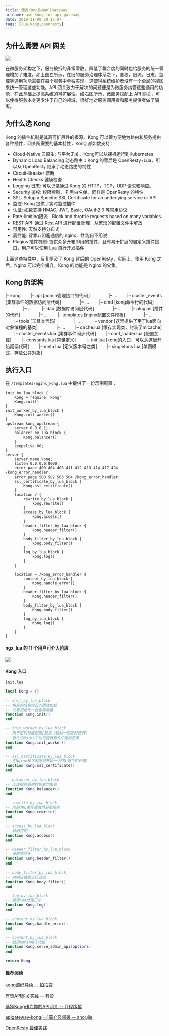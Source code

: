 ```yaml
---
title: 使用Kong作为APIGateway
urlname: use-kong-for-api-gateway
date: 2018-11-09 20:17:07
tags: [lua,kong,openresty]
---
```


## 为什么需要 API 网关

![](/images/different-of-kong.png)

<!-- more -->

在微服务架构之下，服务被拆的非常零散，降低了耦合度的同时也给服务的统一管理增加了难度。如上图左所示，在旧的服务治理体系之下，鉴权，限流，日志，监控等通用功能需要在每个服务中单独实现，这使得系统维护者没有一个全局的视图来统一管理这些功能。API 网关致力于解决的问题便是为微服务纳管这些通用的功能，在此基础上提高系统的可扩展性。如右图所示，微服务搭配上 API 网关，可以使得服务本身更专注于自己的领域，很好地对服务调用者和服务提供者做了隔离。

## 为什么选 Kong

Kong 的插件机制是其高可扩展性的根源，Kong 可以很方便地为路由和服务提供各种插件，网关所需要的基本特性，Kong 都如数支持：

- Cloud-Native 云原生: 与平台无关，Kong可以从裸机运行到Kubernetes
- Dynamic Load Balancing 动态路由：Kong 的背后是 OpenResty+Lua，所以从 OpenResty 继承了动态路由的特性
- Circuit-Breaker 熔断
- Health Checks 健康检查
- Logging 日志: 可以记录通过 Kong 的 HTTP，TCP，UDP 请求和响应。
- Security 鉴权: 权限控制，IP 黑白名单，同样是 OpenResty 的特性
- SSL: Setup a Specific SSL Certificate for an underlying service or API.
- 监控: Kong 提供了实时监控插件
- 认证: 如数支持 HMAC, JWT, Basic, OAuth2.0 等常用协议
- Rate-limiting限流：Block and throttle requests based on many variables. 
- REST API: 通过 Rest API 进行配置管理，从繁琐的配置文件中解放
- 可用性: 天然支持分布式
- 高性能: 背靠非阻塞通信的 nginx，性能自不用说
- Plugins 插件机制: 提供众多开箱即用的插件，且有易于扩展的自定义插件接口，用户可以使用 Lua 自行开发插件

上面这些特性中，反复提及了 Kong 背后的 OpenResty，实际上，使用 Kong 之后，Nginx 可以完全摒弃，Kong 的功能是 Nginx 的父集。

## Kong 的架构

|– kong
  |– api [admin管理接口的代码]
    |– …
  |– cluster_events [集群事件的数据访问层代码]
    |– …
  |– cmd [kong命令行的代码]
    |– …
  |– dao [数据库访问层代码]
    |– …
  |– plugins [插件的代码]
    |– …
  |– templates [nginx配置文件模板]
    |– …
  |– tools [工具类代码]
    |– …
  |– vendor [这里提供了用于lua面向对象编程的基类]
    |– …
  |– cache.lua [缓存实现类，封装了mlcache]
  |– cluster_events.lua [集群事件同步代码]
  |– conf_loader.lua [配置加载]
  |– constants.lua [常量定义]
  |– init.lua [kong的入口，可以从这里开始阅读代码]
  |– meta.lua [定义版本号之类]
  |– singletons.lua [单例模式，存放公共对象]

## 执行入口

在 `/templates/nginx_kong.lua` 中提供了一份示例配置：

```
init_by_lua_block {
    Kong = require 'kong'
    Kong.init()
}
init_worker_by_lua_block {
    Kong.init_worker()
}
upstream kong_upstream {
    server 0.0.0.1;
    balancer_by_lua_block {
        Kong.balancer()
    }
    keepalive 60;
}
server {
    server_name kong;
    listen 0.0.0.0:8000;
    error_page 400 404 408 411 412 413 414 417 494 /kong_error_handler;
    error_page 500 502 503 504 /kong_error_handler;
    ssl_certificate_by_lua_block {
        Kong.ssl_certificate()
    }
    location / {
        rewrite_by_lua_block {
            kong.rewrite()
        }
        access_by_lua_block {
            kong.access()
        }
        header_filter_by_lua_block {
            kong.header_filter()
        }
        body_filter_by_lua_block {
            kong.body_filter()
        }
        log_by_lua_block {
            kong.log()
        }
    }

    location = /kong_error_handler {
        content_by_lua_block {
            Kong.handle_error()
        }
        header_filter_by_lua_block {
            Kong.header_filter()
        }
        body_filter_by_lua_block {
            Kong.body_filter()
        }
        log_by_lua_block {
            Kong.log()
        }
    }
}
```

#### ngx_lua 的 11 个用户可介入阶段

![](/images/openresty_phases.png)

#### Kong 入口

`init.lua`

```lua
local Kong = {}

-- init_by_lua_block
-- 用来完成耗时长的模块加载
-- 或者初始化一些全局常量
function Kong.init()
end

-- init_worker_by_lua_block
-- 用于定时拉取配置/数据（启动一些定时任务）
-- 有几个Nginx工作进程就有几个定时任务
function Kong.init_worker()
end

-- ssl_certificate_by_lua_block
-- 在Nginx和下游服务开始一个SSL握手时处理
function Kong.ssl_certificate()
end

-- balancer_by_lua_block
-- 上游服务器中的负载均衡器
function Kong.balancer()
end

-- rewrite_by_lua_block
-- 内部URL重写或者外部重定向
function Kong.rewrite()
end

-- access_by_lua_block
-- 访问控制
function Kong.access()
end

-- header_filter_by_lua_block
-- 设置响应头
function Kong.header_filter()
end

-- body_filter_by_lua_block
-- 对响应数据进行过滤
function Kong.body_filter()
end

-- log_by_lua_block
-- 使用Lua处理日志
function Kong.log()
end

-- content_by_lua_block
function Kong.handle_error()
end

-- content_by_lua_block
-- 提供AdminAPI功能
function Kong.serve_admin_api(options)
end

return Kong
```

#### 推荐阅读

[kong源码导读 -- 拍拍贷](http://techblog.ppdai.com/2018/04/16/20180416/)

[有赞API网关实践 -- 有赞](https://tech.youzan.com/api-gateway-in-practice/)

[选择Kong作为你的API网关 -- IT程序猿](https://www.itcodemonkey.com/article/5980.html)

[apigateway-kong(一)简介及部署 -- zhoujie](https://www.cnblogs.com/zhoujie/p/kong1.html)

[OpenResty 最佳实践](https://moonbingbing.gitbooks.io/openresty-best-practices/content/)